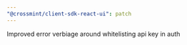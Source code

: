 ```yaml
---
"@crossmint/client-sdk-react-ui": patch
---
```


Improved error verbiage around whitelisting api key in auth
